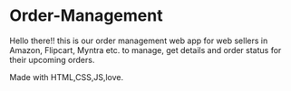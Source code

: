 # Order-Management

Hello there!! this is our order management web app for web sellers in Amazon, Flipcart, Myntra etc. to manage, get details and order status for their upcoming orders. 

Made with HTML,CSS,JS,love.
